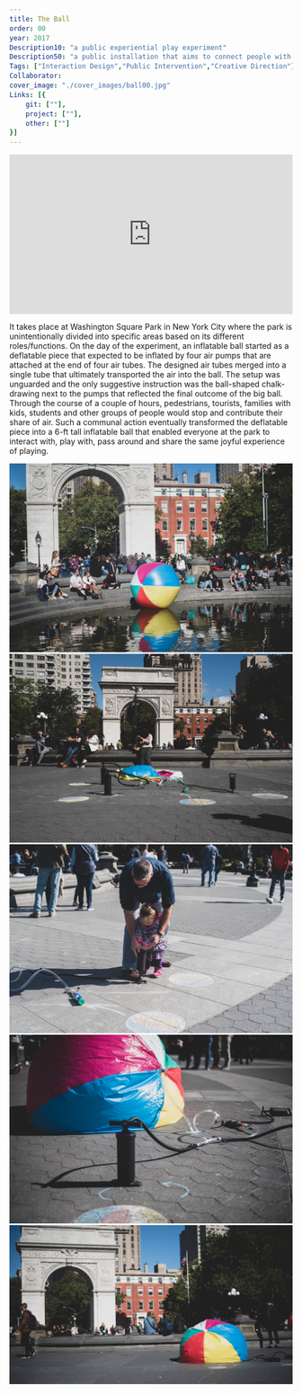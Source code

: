 ```yaml
---
title: The Ball
order: 00
year: 2017
Description10: "a public experiential play experiment"
Description50: "a public installation that aims to connect people with a shared playful experience"
Tags: ["Interaction Design","Public Intervention","Creative Direction"]
Collaborator:
cover_image: "./cover_images/ball00.jpg"
Links: [{
    git: [""],
    project: [""],
    other: [""]
}]
---
```


<div style="padding-top: 56.25%; position: relative; overflow: hidden;"><iframe frameborder="0" allowfullscreen="" scrolling="no" allow="autoplay;fullscreen" src="https://onelineplayer.com/player.html?autoplay=false&amp;autopause=false&amp;muted=false&amp;loop=true&amp;url=https%3A%2F%2Fwww.dropbox.com%2Fs%2F7el0o1f9b819jr5%2FThe%2520Ball.mp4%3Fraw%3D1&amp;poster=&amp;time=false&amp;progressBar=true&amp;overlay=true&amp;muteButton=true&amp;fullscreenButton=false&amp;style=light&amp;quality=auto&amp;playButton=true" style="position: absolute; height: 100%; width: 100%; left: 0px; top: 0px;"></iframe></div>

It takes place at Washington Square Park in New York City where the park is unintentionally divided into specific areas based on its different roles/functions. On the day of the experiment, an inflatable ball started as a deflatable piece that expected to be inflated by four air pumps that are attached at the end of four air tubes. The designed air tubes merged into a single tube that ultimately transported the air into the ball. The setup was unguarded and the only suggestive instruction was the ball-shaped chalk-drawing next to the pumps that reflected the final outcome of the big ball. Through the course of a couple of hours, pedestrians, tourists, families with kids, students and other groups of people would stop and contribute their share of air. Such a communal action eventually transformed the deflatable piece into a 6-ft tall inflatable ball that enabled everyone at the park to interact with, play with, pass around and share the same joyful experience of playing.

![ball](./content_images/ball01.jpg)
![ball](./content_images/ball02.jpg)
![ball](./content_images/ball03.jpg)
![ball](./content_images/ball04.jpg)
![ball](./content_images/ball05.jpg)





